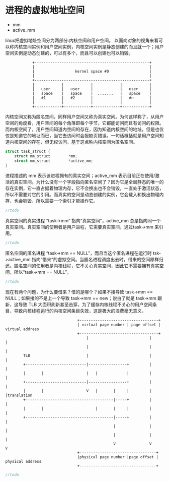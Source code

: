 # 进程的虚拟地址空间
-  mm
-  active_mm

linux把虚拟地址空间分为两部分:内核空间和用户空间。
以面向对象的视角来看可以称内核空间实例和用户空间实例，内核空间实例是静态创建的而且就一个；用户空间实例是动态创建的，可以有多个，而且可以创建也可以销毁。
```
            +---------------------------------------------------+
            |                                                   |
            |                  kernel space #0                  |
            |                                                   |
            +---------------------------------------------------+
            |            |            |            |            |
            |   user     |   user     |            |   user     |
            |   space    |   space    |  .......   |   space    |
            |   #1       |   #2       |            |   #n       |
            |            |            |            |            |
            +------------+------------+------------+------------+
```
内核空间又称为匿名空间，同样用户空间又称为真实空间。为何这样称了，从用户空间的角度看，用户空间的每个角落即每个字节，它都能访问而且有访问的权限。而内核空间了，用户空间知道内空间的存在，因为知道内核空间的地址，但是也仅仅是知道它的地址而已，当它去访问时会报缺页错误。一句话概括就是用户空间知道内核空间的存在，但无权访问，基于这点称内核空间为匿名空间。
```c
struct task_struct {
  	struct mm_struct		*mm;
	struct mm_struct		*active_mm;
}
```
进程描述的 mm 表示该进程拥有的真实空间；active_mm 表示目前正在使用/激活的真实空间。为什么没有一个字段指向匿名空间了？因为它是全局静态的唯一的存在实例，它一直占据着物理内存，它不会换出也不会销毁，一直处于激活状态，所以不需要对它的引用。而真实的空间是动态创建的实例，它会载入和换出物理内存，也会销毁，所以需要一个索引才能操作它。
```c
//todo
```
真实空间的真实进程 “task->mm” 指向“真实空间"，active_mm 总是指向同一个真实空间。真实空间的使用者是用户进程，它需要真实空间，通过task->mm 来引用。
```c
//todo
```
匿名空间的匿名进程 “task->mm == NULL”，而且当这个匿名进程在运行时 tsk->active_mm 指向“借来”的虚拟空间。当匿名进程调度出去时，借来的空间原样归还。匿名空间的使用者是内核线程，它不关心真实空间，因此它不需要拥有真实空间，所以“task->mm == NULL”。
```c
//todo
```
现在有两个问题，为什么要借来？借的是哪个？如果不接导致 task->mm == NULL；如果接的不是上一个导致 task->mm == new；说白了就是 task->mm 跟新，这导致 TLB 大面积刷新甚至击穿，为了缓存内核线程不关心的用户空间条目，导致内核线程运行的内核空间条目失效，这是极大的浪费毫无意义。
```
                                +-----------------------------------+
                                | virtual page number | page offset |     virtual address
                                +-----------------------------------+
                                    |                           |               |
                                    |                           |               |
        TLB                         |                           |               |
        +---------------------------|-----------------+         |               |
        |       |                   |   |             |         |               |
        +---------------------------|-----------------+         |               |
        |       |                   V   |       |     |         |               |translation
        +---------------------------------------|-----+         |               |
        |       |                       |       |     |         |               |
        +---------------------------------------|-----+         |               |
                                                |               |               |
                                                |               |               |
                                                V               V               V
                                +----------------------------------+
                                |physical page number |page offset |       physical address
                                +----------------------------------+

```
```c
//todo
```
